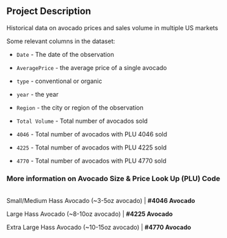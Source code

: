 ## Project Description

Historical data on avocado prices and sales volume in multiple US markets

Some relevant columns in the dataset:

-   `Date` - The date of the observation

-   `AveragePrice` - the average price of a single avocado

-   `type` - conventional or organic

-   `year` - the year

-   `Region` - the city or region of the observation

-   `Total Volume` - Total number of avocados sold

-   `4046` - Total number of avocados with PLU 4046 sold

-   `4225` - Total number of avocados with PLU 4225 sold

-   `4770` - Total number of avocados with PLU 4770 sold

### More information on Avocado Size & Price Look Up (PLU) Code

\
Small/Medium Hass Avocado (\~3-5oz avocado) \| **#4046 Avocado**

Large Hass Avocado (\~8-10oz avocado) \| **#4225 Avocado**

Extra Large Hass Avocado (\~10-15oz avocado) \| **#4770 Avocado**
